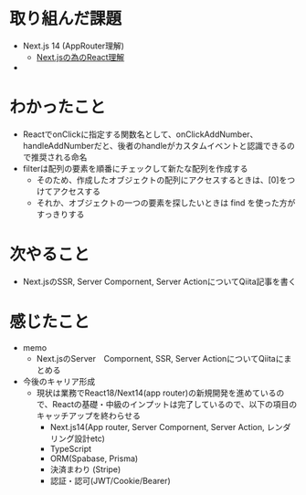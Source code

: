 # 取り組んだ課題

- Next.js 14 (AppRouter理解)
  - [Next.jsの為のReact理解](https://nextjs.org/learn/react-foundations/server-and-client-components)
- 

# わかったこと
+ ReactでonClickに指定する関数名として、onClickAddNumber、handleAddNumberだと、後者のhandleがカスタムイベントと認識できるので推奨される命名
+ filterは配列の要素を順番にチェックして新たな配列を作成する
  + そのため、作成したオブジェクトの配列にアクセスするときは、[0]をつけてアクセスする
  + それか、オブジェクトの一つの要素を探したいときは find を使った方がすっきりする

# 次やること

- Next.jsのSSR, Server Compornent, Server ActionについてQiita記事を書く 

# 感じたこと

- memo
  - Next.jsのServer　Compornent, SSR, Server ActionについてQiitaにまとめる
- 今後のキャリア形成
  - 現状は業務でReact18/Next14(app router)の新規開発を進めているので、Reactの基礎・中級のインプットは完了しているので、以下の項目のキャッチアップを終わらせる
    - Next.js14(App router, Server Compornent, Server Action, レンダリング設計etc)
    - TypeScript
    - ORM(Spabase, Prisma)
    - 決済まわり (Stripe)
    - 認証・認可(JWT/Cookie/Bearer)

